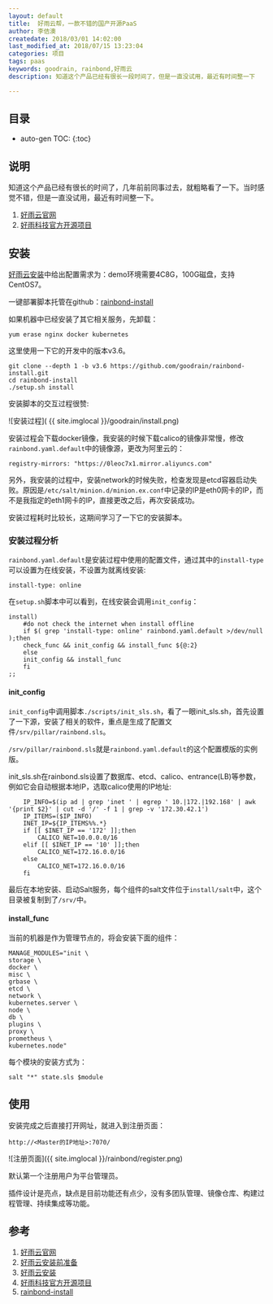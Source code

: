 ```yaml
---
layout: default
title:  好雨云帮，一款不错的国产开源PaaS
author: 李佶澳
createdate: 2018/03/01 14:02:00
last_modified_at: 2018/07/15 13:23:04
categories: 项目
tags: paas
keywords: goodrain, rainbond,好雨云
description: 知道这个产品已经有很长一段时间了，但是一直没试用，最近有时间整一下

---
```


## 目录
* auto-gen TOC:
{:toc}

## 说明 

知道这个产品已经有很长的时间了，几年前前同事过去，就粗略看了一下。当时感觉不错，但是一直没试用，最近有时间整一下。

1. [好雨云官网][1]
2. [好雨科技官方开源项目][4]

## 安装

[好雨云安装][2]中给出配置需求为：demo环境需要4C8G，100G磁盘，支持CentOS7。

一键部署脚本托管在github：[rainbond-install][5]

如果机器中已经安装了其它相关服务，先卸载：

	yum erase nginx docker kubernetes

这里使用一下它的开发中的版本v3.6。

	git clone --depth 1 -b v3.6 https://github.com/goodrain/rainbond-install.git
	cd rainbond-install
	./setup.sh install

安装脚本的交互过程很赞:

![安装过程]( {{ site.imglocal }}/goodrain/install.png)

安装过程会下载docker镜像，我安装的时候下载calico的镜像非常慢，修改`rainbond.yaml.default`中的镜像源，更改为阿里云的：

	registry-mirrors: "https://0leoc7x1.mirror.aliyuncs.com"

另外，我安装的过程中，安装network的时候失败，检查发现是etcd容器启动失败。原因是`/etc/salt/minion.d/minion.ex.conf`中记录的IP是eth0网卡的IP，而不是我指定的eth1网卡的IP，直接更改之后，再次安装成功。

安装过程耗时比较长，这期间学习了一下它的安装脚本。

### 安装过程分析

`rainbond.yaml.default`是安装过程中使用的配置文件，通过其中的`install-type`可以设置为在线安装，不设置为就离线安装:

	install-type: online

在`setup.sh`脚本中可以看到，在线安装会调用`init_config`：

	install)
	    #do not check the internet when install offline
	    if $( grep 'install-type: online' rainbond.yaml.default >/dev/null );then
	    check_func && init_config && install_func ${@:2}
	    else
	    init_config && install_func
	    fi
	;;

#### init_config 

`init_config`中调用脚本`./scripts/init_sls.sh`，看了一眼init_sls.sh，首先设置了一下源，安装了相关的软件，重点是生成了配置文件`/srv/pillar/rainbond.sls`。

`/srv/pillar/rainbond.sls`就是`rainbond.yaml.default`的这个配置模版的实例版。

init_sls.sh在rainbond.sls设置了数据库、etcd、calico、entrance(LB)等参数，例如它会自动根据本地IP，选取calico使用的IP地址:

	    IP_INFO=$(ip ad | grep 'inet ' | egrep ' 10.|172.|192.168' | awk '{print $2}' | cut -d '/' -f 1 | grep -v '172.30.42.1')
	    IP_ITEMS=($IP_INFO)
	    INET_IP=${IP_ITEMS%%.*}
	    if [[ $INET_IP == '172' ]];then
	        CALICO_NET=10.0.0.0/16
	    elif [[ $INET_IP == '10' ]];then
	        CALICO_NET=172.16.0.0/16
	    else
	        CALICO_NET=172.16.0.0/16
	    fi

最后在本地安装、启动Salt服务，每个组件的salt文件位于`install/salt`中，这个目录被复制到了`/srv/`中。

#### install_func

当前的机器是作为管理节点的，将会安装下面的组件：

	MANAGE_MODULES="init \
	storage \
	docker \
	misc \
	grbase \
	etcd \
	network \
	kubernetes.server \
	node \
	db \
	plugins \
	proxy \
	prometheus \
	kubernetes.node"

每个模块的安装方式为：

	salt "*" state.sls $module

## 使用

安装完成之后直接打开网址，就进入到注册页面：

	http://<Master的IP地址>:7070/

![注册页面]({{ site.imglocal }}/rainbond/register.png)

默认第一个注册用户为平台管理员。

插件设计是亮点，缺点是目前功能还有点少，没有多团队管理、镜像仓库、构建过程管理、持续集成等功能。

## 参考

1. [好雨云官网][1]
2. [好雨云安装前准备][2]
3. [好雨云安装][3]
4. [好雨科技官方开源项目][3]
5. [rainbond-install][5]

[1]: https://www.goodrain.com/ "好雨云官网" 
[2]: https://www.goodrain.com/docs/stable/getting-started/before-installation.html "好雨云安装前准备"
[3]: https://www.goodrain.com/docs/stable/getting-started/online-installation.html  "好雨云安装" 
[4]: https://github.com/goodrain "好雨科技官方开源项目"
[5]: https://github.com/goodrain/rainbond-install.git "rainbond-install"
